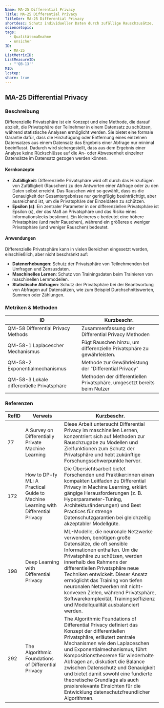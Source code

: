 ```yaml
---
Name: MA-25 Differential Privacy
Title: MA-25 Differential Privacy
TitleGer: MA-25 Differential Privacy
shortdesc: Schutz individueller Daten durch zufällige Rauschzusätze.
sciencetopic: 
tags:
  - Qualitätsmaßnahme
  - unsicher
ID:
  - MA-25
ListMetricID: 
ListMeasureID:
  - "'QB-13'"
MID: 
lcstep: 
share: true
---
```

## MA-25 Differential Privacy

### Beschreibung

Differenzielle Privatsphäre ist ein Konzept und eine Methode, die darauf abzielt, die Privatsphäre der Teilnehmer in einem Datensatz zu schützen, während statistische Analysen ermöglicht werden. Sie bietet eine formale Garantie dafür, dass die Hinzufügung oder Entfernung eines einzelnen Datensatzes aus einem Datensatz das Ergebnis einer Abfrage nur minimal beeinflusst. Dadurch wird sichergestellt, dass aus dem Ergebnis einer Analyse keine Rückschlüsse auf die An- oder Abwesenheit einzelner Datensätze im Datensatz gezogen werden können.

#### Kernkonzepte

- **Zufälligkeit**: Differenzielle Privatsphäre wird oft durch das Hinzufügen von Zufälligkeit (Rauschen) zu den Antworten einer Abfrage oder zu den Daten selbst erreicht. Das Rauschen wird so gewählt, dass es die Genauigkeit der Gesamtergebnisse nur geringfügig beeinträchtigt, aber ausreichend ist, um die Privatsphäre der Einzeldaten zu schützen.
- **Epsilon (ε)**: Ein zentraler Parameter in der differenziellen Privatsphäre ist Epsilon (ε), der das Maß an Privatsphäre und das Risiko eines Informationslecks bestimmt. Ein kleineres ε bedeutet eine höhere Privatsphäre (und mehr Rauschen), während ein größeres ε weniger Privatsphäre (und weniger Rauschen) bedeutet.

#### Anwendungen

Differenzielle Privatsphäre kann in vielen Bereichen eingesetzt werden, einschließlich, aber nicht beschränkt auf:

- **Datenerhebungen**: Schutz der Privatsphäre von Teilnehmenden bei Umfragen und Zensusdaten.
- **Maschinelles Lernen**: Schutz von Trainingsdaten beim Trainieren von maschinellen Lernmodellen.
- **Statistische Abfragen**: Schutz der Privatsphäre bei der Beantwortung von Abfragen auf Datensätzen, wie zum Beispiel Durchschnittswerten, Summen oder Zählungen.

### Metriken & Methoden

| ID                                         | Kurzbeschr.                                                              |
| ------------------------------------------ | ------------------------------------------------------------------------ |
| QM-58 Differential Privacy Methods         | Zusammenfassung der Differential Privacy Methoden                        |
| QM-58-1 Laplacescher Mechanismus           | Fügt Rauschen hinzu, um differenzielle Privatsphäre zu gewährleisten.    |
| QM-58-2 Exponentialmechanismus             | Methode zur Gewährleistung der "Differential Privacy"                    |
| QM-58-3 Lokale differentielle Privatsphäre | Methoden der differentiellen Privatsphäre, umgesetzt bereits beim Nutzer |



### Referenzen

| RefID | Verweis                                                                            | Kurzbeschr.                                                                                                                                                                                                                                                                                                                                                                                                                                                                |
| ----- | ---------------------------------------------------------------------------------- | -------------------------------------------------------------------------------------------------------------------------------------------------------------------------------------------------------------------------------------------------------------------------------------------------------------------------------------------------------------------------------------------------------------------------------------------------------------------------- |
| 77    |  A Survey on Differentially Private Machine Learning                               | Diese Arbeit untersucht Differential Privacy im maschinellen Lernen, konzentriert sich auf Methoden zur Rauschzugabe zu Modellen und Zielfunktionen zum Schutz der Privatsphäre und hebt zukünftige Forschungsschwerpunkte hervor.                                                                                                                                                                                                                                         |
| 172   |  How to DP-fy ML: A Practical Guide to Machine Learning with Differential Privacy  | Die Übersichtsarbeit bietet Forschenden und Praktiker:innen einen kompakten Leitfaden zu Differential Privacy in Machine Learning, erklärt gängige Herausforderungen (z. B. Hyperparameter-Tuning, Architekturänderungen) und Best Practices für strenge Datenschutzgarantien bei gleichzeitig akzeptabler Modellgüte.                                                                                                                                                     |
| 198   |  Deep Learning with Differential Privacy                                           | ML-Modelle, die neuronale Netzwerke verwenden, benötigen große Datensätze, die oft sensible Informationen enthalten. Um die Privatsphäre zu schützen, werden innerhalb des Rahmens der differentiellen Privatsphäre neue Techniken entwickelt. Dieser Ansatz ermöglicht das Training von tiefen neuronalen Netzwerken mit nicht-konvexen Zielen, während Privatsphäre, Softwarekomplexität, Trainingseffizienz und Modellqualität ausbalanciert werden.                    |
| 292   |  The Algorithmic Foundations of Differential Privacy                               | The Algorithmic Foundations of Differential Privacy definiert das Konzept der differentiellen Privatsphäre, erläutert zentrale Mechanismen wie den Laplaceschen und Exponentialmechanismus, führt Kompositionstheoreme für wiederholte Abfragen an, diskutiert die Balance zwischen Datenschutz und Genauigkeit und bietet damit sowohl eine fundierte theoretische Grundlage als auch praxisrelevante Einsichten für die Entwicklung datenschutzfreundlicher Algorithmen. |


